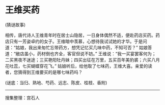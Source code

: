 # 王维买药
(猜谜故事)

相传，唐代诗人王维青年时在居士山隐居，一日身体偶然不适，便赴药店买药。药店只有一芳姿卓约的女子。王维暗中羡慕，心想待我试试她的才华。于是问道：“姑娘，我出来匆忙忘带药方，想凭记忆买几味中药，不知可否？” 姑娘答道：“敝店虽小，药材倒也齐全，客官但说不妨。” 王维说：“我一买宴罢客何为；二买黑夜不迷途；三买艳阳牡丹妹；四买出征在万里，五买百年美豹裘；六买八月花吐蕊，七买蝴蝶穿花飞。” 姑娘听后，给他取了七味药，王维大喜。亲爱的读者，您猜得到王维要买的是哪七味药吗？

(谜底：当归、熟地、芍药、远志、陈皮、桂枝、香附)

---

搜集整理：宫石人